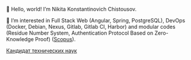 👋 Hello, world! I’m Nikita Konstantinovich Chistousov.

👀 I’m interested in Full Stack Web (Angular, Spring, PostgreSQL), DevOps (Docker, Debian, Nexus, Gitlab, Gitlab CI, Harbor) and modular codes (Residue Number System, Authentication Protocol Based on Zero-Knowledge Proof) ([Scopus](https://www.scopus.com/authid/detail.uri?authorId=57210988662)).

[Кандидат технических наук](https://vak.minobrnauki.gov.ru/dip/100070734)
